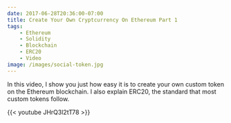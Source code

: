 ```yaml
---
date: 2017-06-28T20:36:00-07:00
title: Create Your Own Cryptcurrency On Ethereum Part 1
tags:
    - Ethereum
    - Solidity
    - Blockchain
    - ERC20
    - Video
image: /images/social-token.jpg
---
```


In this video, I show you just how easy it is to create your own custom token on the Ethereum blockchain. I also explain ERC20, the standard that most custom tokens follow.

{{< youtube JHrQ3l2tT78 >}}
